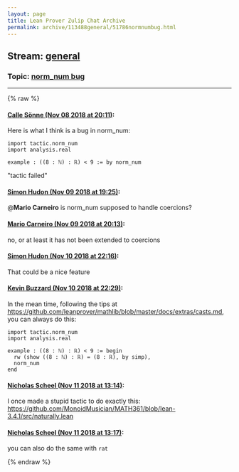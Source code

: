 ```yaml
---
layout: page
title: Lean Prover Zulip Chat Archive 
permalink: archive/113488general/51786normnumbug.html
---
```


## Stream: [general](index.html)
### Topic: [norm_num bug](51786normnumbug.html)

---


{% raw %}
#### [ Calle Sönne (Nov 08 2018 at 20:11)](https://leanprover.zulipchat.com/#narrow/stream/113488-general/topic/norm_num%20bug/near/147321656):
Here is what I think is a bug in norm_num:
```lean
import tactic.norm_num
import analysis.real

example : ((8 : ℕ) : ℝ) < 9 := by norm_num
```
"tactic failed"

#### [ Simon Hudon (Nov 09 2018 at 19:25)](https://leanprover.zulipchat.com/#narrow/stream/113488-general/topic/norm_num%20bug/near/147389627):
@**Mario Carneiro** is norm_num supposed to handle coercions?

#### [ Mario Carneiro (Nov 09 2018 at 20:13)](https://leanprover.zulipchat.com/#narrow/stream/113488-general/topic/norm_num%20bug/near/147393172):
no, or at least it has not been extended to coercions

#### [ Simon Hudon (Nov 10 2018 at 22:16)](https://leanprover.zulipchat.com/#narrow/stream/113488-general/topic/norm_num%20bug/near/147448343):
That could be a nice feature

#### [ Kevin Buzzard (Nov 10 2018 at 22:29)](https://leanprover.zulipchat.com/#narrow/stream/113488-general/topic/norm_num%20bug/near/147448668):
In the mean time, following the tips at https://github.com/leanprover/mathlib/blob/master/docs/extras/casts.md, you can always do this:

```lean
import tactic.norm_num
import analysis.real

example : ((8 : ℕ) : ℝ) < 9 := begin
  rw (show ((8 : ℕ) : ℝ) = (8 : ℝ), by simp),
  norm_num
end
```

#### [ Nicholas Scheel (Nov 11 2018 at 13:14)](https://leanprover.zulipchat.com/#narrow/stream/113488-general/topic/norm_num%20bug/near/147475448):
I once made a stupid tactic to do exactly this: https://github.com/MonoidMusician/MATH361/blob/lean-3.4.1/src/naturally.lean

#### [ Nicholas Scheel (Nov 11 2018 at 13:17)](https://leanprover.zulipchat.com/#narrow/stream/113488-general/topic/norm_num%20bug/near/147475536):
you can also do the same with `rat`


{% endraw %}
